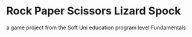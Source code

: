 # Rock Paper Scissors Lizard Spock

a game project from the Soft Uni education program level  Fundamentals 
